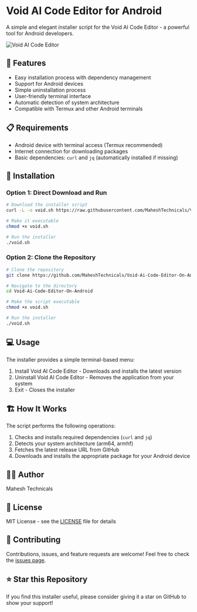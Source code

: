 # Void AI Code Editor for Android

A simple and elegant installer script for the Void AI Code Editor - a powerful tool for Android developers.

![Void AI Code Editor](https://raw.githubusercontent.com/MaheshTechnicals/Void-Ai-Code-Editor-On-Android/main/screenshots/header.png)

## 🌟 Features

- Easy installation process with dependency management
- Support for Android devices
- Simple uninstallation process
- User-friendly terminal interface
- Automatic detection of system architecture
- Compatible with Termux and other Android terminals

## 📋 Requirements

- Android device with terminal access (Termux recommended)
- Internet connection for downloading packages
- Basic dependencies: `curl` and `jq` (automatically installed if missing)

## 🚀 Installation

### Option 1: Direct Download and Run

```bash
# Download the installer script
curl -L -o void.sh https://raw.githubusercontent.com/MaheshTechnicals/Void-Ai-Code-Editor-On-Android/main/void.sh

# Make it executable
chmod +x void.sh

# Run the installer
./void.sh
```

### Option 2: Clone the Repository

```bash
# Clone the repository
git clone https://github.com/MaheshTechnicals/Void-Ai-Code-Editor-On-Android.git

# Navigate to the directory
cd Void-Ai-Code-Editor-On-Android

# Make the script executable
chmod +x void.sh

# Run the installer
./void.sh
```

## 💻 Usage

The installer provides a simple terminal-based menu:

1. Install Void AI Code Editor - Downloads and installs the latest version
2. Uninstall Void AI Code Editor - Removes the application from your system
3. Exit - Closes the installer

## 🏗️ How It Works

The script performs the following operations:

1. Checks and installs required dependencies (`curl` and `jq`)
2. Detects your system architecture (arm64, armhf)
3. Fetches the latest release URL from GitHub
4. Downloads and installs the appropriate package for your Android device

## 👨‍💻 Author

Mahesh Technicals

## 📜 License

MIT License - see the [LICENSE](LICENSE) file for details

## 🤝 Contributing

Contributions, issues, and feature requests are welcome! Feel free to check the [issues page](https://github.com/MaheshTechnicals/Void-Ai-Code-Editor-On-Android/issues).

## ⭐ Star this Repository

If you find this installer useful, please consider giving it a star on GitHub to show your support! 